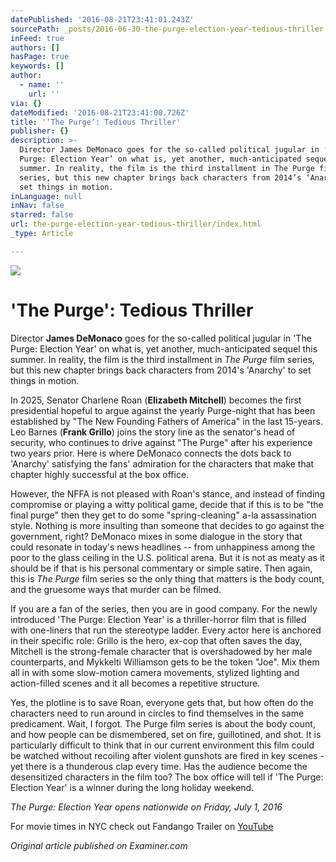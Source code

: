 ```yaml
---
datePublished: '2016-08-21T23:41:01.243Z'
sourcePath: _posts/2016-06-30-the-purge-election-year-tedious-thriller.md
inFeed: true
authors: []
hasPage: true
keywords: []
author:
  - name: ''
    url: ''
via: {}
dateModified: '2016-08-21T23:41:00.726Z'
title: '‘The Purge’: Tedious Thriller'
publisher: {}
description: >-
  Director James DeMonaco goes for the so-called political jugular in ‘The
  Purge: Election Year’ on what is, yet another, much-anticipated sequel this
  summer. In reality, the film is the third installment in The Purge film
  series, but this new chapter brings back characters from 2014’s ‘Anarchy’ to
  set things in motion.
inLanguage: null
inNav: false
starred: false
url: the-purge-election-year-tedious-thriller/index.html
_type: Article

---
```

![](https://the-grid-user-content.s3-us-west-2.amazonaws.com/fa3d859c-6deb-45d6-8471-83cebc07bfc2.jpg)

# 'The Purge': Tedious Thriller

Director **James DeMonaco** goes for the so-called political jugular in 'The Purge: Election Year' on what is, yet another, much-anticipated sequel this summer. In reality, the film is the third installment in _The Purge_ film series, but this new chapter brings back characters from 2014's 'Anarchy' to set things in motion.

In 2025, Senator Charlene Roan (**Elizabeth Mitchell**) becomes the first presidential hopeful to argue against the yearly Purge-night that has been established by "The New Founding Fathers of America" in the last 15-years. Leo Barnes (**Frank Grillo**) joins the story line as the senator's head of security, who continues to drive against "The Purge" after his experience two years prior. Here is where DeMonaco connects the dots back to 'Anarchy' satisfying the fans' admiration for the characters that make that chapter highly successful at the box office.

However, the NFFA is not pleased with Roan's stance, and instead of finding compromise or playing a witty political game, decide that if this is to be "the final purge" then they get to do some "spring-cleaning" a-la assassination style. Nothing is more insulting than someone that decides to go against the government, right? DeMonaco mixes in some dialogue in the story that could resonate in today's news headlines -- from unhappiness among the poor to the glass ceiling in the U.S. political arena. But it is not as meaty as it should be if that is his personal commentary or simple satire. Then again, this is _The Purge_ film series so the only thing that matters is the body count, and the gruesome ways that murder can be filmed.

If you are a fan of the series, then you are in good company. For the newly introduced 'The Purge: Election Year' is a thriller-horror film that is filled with one-liners that run the stereotype ladder. Every actor here is anchored in their specific role: Grillo is the hero, ex-cop that often saves the day, Mitchell is the strong-female character that is overshadowed by her male counterparts, and Mykkelti Williamson gets to be the token "Joe". Mix them all in with some slow-motion camera movements, stylized lighting and action-filled scenes and it all becomes a repetitive structure.

Yes, the plotline is to save Roan, everyone gets that, but how often do the characters need to run around in circles to find themselves in the same predicament. Wait, I forgot. The Purge film series is about the body count, and how people can be dismembered, set on fire, guillotined, and shot. It is particularly difficult to think that in our current environment this film could be watched without recoiling after violent gunshots are fired in key scenes - yet there is a thunderous clap every time. Has the audience become the desensitized characters in the film too? The box office will tell if 'The Purge: Election Year' is a winner during the long holiday weekend.

_The Purge: Election Year opens nationwide on Friday, July 1, 2016_

For movie times in NYC check out Fandango Trailer on [YouTube][0]

_Original article published on Examiner.com_

[0]: https://www.youtube.com/watch?v=RXMp9fBomJw